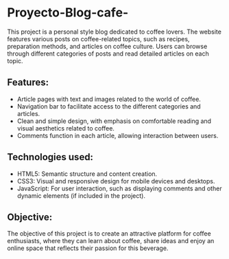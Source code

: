 # Proyecto-Blog-cafe-
This project is a personal style blog dedicated to coffee lovers. The website features various posts on coffee-related topics, such as recipes, preparation methods, and articles on coffee culture. Users can browse through different categories of posts and read detailed articles on each topic.

## Features:

* Article pages with text and images related to the world of coffee.
* Navigation bar to facilitate access to the different categories and articles.
* Clean and simple design, with emphasis on comfortable reading and visual aesthetics related to coffee.
* Comments function in each article, allowing interaction between users.
## Technologies used:

* HTML5: Semantic structure and content creation.
* CSS3: Visual and responsive design for mobile devices and desktops.
* JavaScript: For user interaction, such as displaying comments and other dynamic elements (if included in the project).

## Objective:
The objective of this project is to create an attractive platform for coffee enthusiasts, where they can learn about coffee, share ideas and enjoy an online space that reflects their passion for this beverage.
